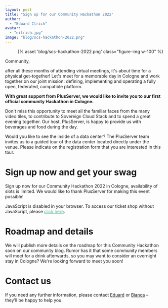 ```yaml
---
layout: post
title: "Sign up for our Community Hackathon 2022"
author:
  - "Eduard Itrich"
avatar:
  - "eitrich.jpg"
image: "blog/scs-hackathon-2022.png"
---
```

<link rel="stylesheet" type="text/css" href="https://pretix.eu/SovereignCloudStack/hackathon-2022/widget/v1.css">
<script type="text/javascript" src="https://pretix.eu/widget/v1.en.js" async></script>
<style>
.pretix-widget button {
  border-color: #50c3a5;
  background-color: #50c3a5;
}
.pretix-widget a {
  color: #50c3a5;
}
.pretix-widget input[type="checkbox"] {
  accent-color: #50c3a5;
}
</style>

<figure class="figure mx-auto d-block" style="width:100%">
    {% asset 'blog/scs-hackathon-2022.png' class="figure-img w-100" %}
</figure>

Community,

after all these months of attending virtual meetings, it's about time for a physical get-together! Let's meet for a memorable day in Cologne and work together on our joint mission: defining, implementing and operating a fully open, federated, compatible platform.

**With great support from PlusServer, we would like to invite you to our first official community Hackathon in Cologne.**

Don't miss this opportunity to meet all the familiar faces from the many video tiles, to contribute to Sovereign Cloud Stack and to spend a great evening together. Our host, PlusServer, is happy to provide us with beverages and food during the day.

Would you like to see the inside of a data center? The PlusServer team invites us to a guided tour of the data center located directly under the venue. Please indicate on the registration form that you are interested in this tour.

# Sign up now and get your swag

Sign up now for our Community Hackathon 2022 in Cologne, availability of slots is limited. We would like to thank PlusServer for making this event possible!

<pretix-widget event="https://pretix.eu/SovereignCloudStack/hackathon-2022/"></pretix-widget>
<noscript>
   <div class="pretix-widget">
        <div class="pretix-widget-info-message">
            JavaScript is disabled in your browser. To access our ticket shop without JavaScript, please <a target="_blank" rel="noopener" href="https://pretix.eu/SovereignCloudStack/hackathon-2022/">click here</a>.
        </div>
    </div>
</noscript>

# Roadmap and details

We will publish more details on the roadmap for this Community Hackathon soon on our community blog. Rumor has it that some community members will meet for a drink afterwards, so you may want to consider an overnight stay in Cologne? We're looking forward to meet you soon!

# Contact us

If you need any further information, please contact [Eduard](https://scs.community/itrich) or [Bianca](https://scs.community/hollery) – they’ll be happy to help you.
